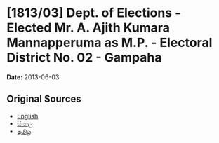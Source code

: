 # [1813/03] Dept. of Elections - Elected Mr. A. Ajith Kumara Mannapperuma as M.P. - Electoral District No. 02 - Gampaha

**Date:** 2013-06-03

## Original Sources

- [English](https://documents.gov.lk/view/extra-gazettes/2013/6/1813-03_E.pdf)
- [සිංහල](https://documents.gov.lk/view/extra-gazettes/2013/6/1813-03_S.pdf)
- [தமிழ்](https://documents.gov.lk/view/extra-gazettes/2013/6/1813-03_T.pdf)
